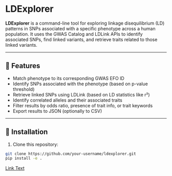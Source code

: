 # LDExplorer

**LDExplorer** is a command-line tool for exploring linkage disequilibrium (LD) patterns in SNPs associated with a specific phenotype across a human population. It uses the GWAS Catalog and LDLink APIs to identify associated SNPs, find linked variants, and retrieve traits related to those linked variants.

---

## 🚀 Features

- Match phenotype to its corresponding GWAS EFO ID
- Identify SNPs associated with the phenotype (based on p-value threshold)
- Retrieve linked SNPs using LDLink (based on LD statistics like r²)
- Identify correlated alleles and their associated traits
- Filter results by odds ratio, presence of trait info, or trait keywords
- Export results to JSON (optionally to CSV)

---

## 🧱 Installation

1. Clone this repository:

```bash
git clone https://github.com/your-username/ldexplorer.git
pip install -e .

```

[Link Text](https://docs.google.com/presentation/d/1to-E5VGYmTZpUr2RKmmmfa3kL9oDQN7IqkT8eVcG2sI/edit?usp=sharing)
